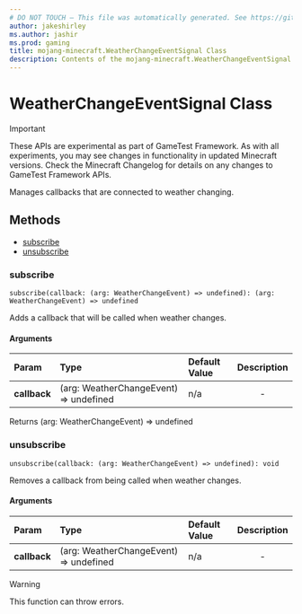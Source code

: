 ```yaml
---
# DO NOT TOUCH — This file was automatically generated. See https://github.com/Mojang/MinecraftScriptingApiDocsGenerator to modify descriptions, examples, etc.
author: jakeshirley
ms.author: jashir
ms.prod: gaming
title: mojang-minecraft.WeatherChangeEventSignal Class
description: Contents of the mojang-minecraft.WeatherChangeEventSignal class.
---
```

# WeatherChangeEventSignal Class
>[!IMPORTANT]
>These APIs are experimental as part of GameTest Framework. As with all experiments, you may see changes in functionality in updated Minecraft versions. Check the Minecraft Changelog for details on any changes to GameTest Framework APIs.

Manages callbacks that are connected to weather changing.


## Methods
- [subscribe](#subscribe)
- [unsubscribe](#unsubscribe)
  
### **subscribe**
`
subscribe(callback: (arg: WeatherChangeEvent) => undefined): (arg: WeatherChangeEvent) => undefined
`

Adds a callback that will be called when weather changes.
#### Arguments
| Param | Type | Default Value | Description |
| :--- | :--- | :--- | :---: |
| **callback** | (arg: WeatherChangeEvent) => undefined | n/a | - |

Returns (arg: WeatherChangeEvent) => undefined


### **unsubscribe**
`
unsubscribe(callback: (arg: WeatherChangeEvent) => undefined): void
`

Removes a callback from being called when weather changes.
#### Arguments
| Param | Type | Default Value | Description |
| :--- | :--- | :--- | :---: |
| **callback** | (arg: WeatherChangeEvent) => undefined | n/a | - |


> [!WARNING]
> This function can throw errors.


